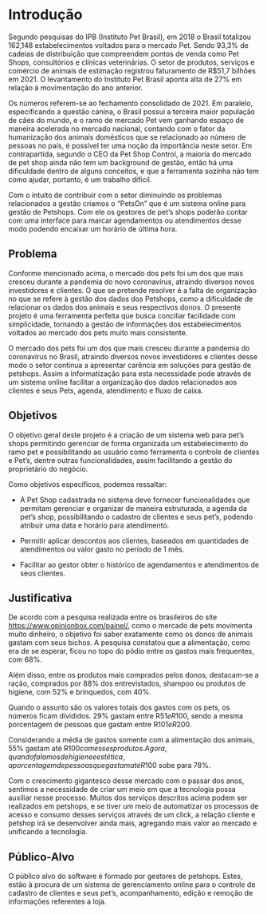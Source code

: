 # Introdução

Segundo pesquisas do IPB (Instituto Pet Brasil), em 2018 o Brasil totalizou 162,148 estabelecimentos voltados para o mercado Pet. Sendo 93,3% de cadeias de distribuição que compreendem pontos de venda como Pet Shops, consultórios e clínicas veterinárias. O setor de produtos, serviços e comércio de animais de estimação registrou faturamento de R$51,7 bilhões em 2021. O levantamento do Instituto Pet Brasil aponta alta de 27% em relação à movimentação do ano anterior. 

Os números referem-se ao fechamento consolidado de 2021. Em paralelo, especificando a questão canina, o Brasil possui a terceira maior população de cães do mundo, e o ramo de mercado Pet vem ganhando espaço de maneira acelerada no mercado nacional, contando com o fator da humanização dos animais domésticos que se relacionado ao número de pessoas no país, é possível ter uma noção da importância neste setor. Em contrapartida, segundo o CEO da Pet Shop Control, a maioria do mercado de pet shop ainda não tem um background de gestão, então há uma dificuldade dentro de alguns conceitos, e que a ferramenta sozinha não tem como ajudar, portanto, é um trabalho difícil. 
 
Com o intuito de contribuir com o setor diminuindo os problemas relacionados a gestão criamos o “PetsOn” que é um sistema online para gestão de Petshops. Com ele os gestores de pet’s shops poderão contar com uma interface para marcar agendamentos ou atendimentos desse modo podendo encaixar um horário de última hora. 

## Problema

Conforme mencionado acima, o mercado dos pets foi um dos que mais cresceu durante a pandemia do novo coronavírus, atraindo diversos novos investidores e clientes. O que se pretende resolver é a falta de organização no que se refere à gestão dos dados dos Petshops, como a dificuldade de relacionar os dados dos animais e seus respectivos donos. O presente projeto é uma ferramenta perfeita que busca conciliar facilidade com simplicidade, tornando a gestão de informações dos estabelecimentos voltados ao mercado dos pets muito mais consistente. 

O mercado dos pets foi um dos que mais cresceu durante a pandemia do coronavírus no Brasil, atraindo diversos novos investidores e clientes desse modo o setor continua a apresentar carência em soluções para gestão de petshops. Assim a informatização para esta necessidade pode através de um sistema online facilitar a organização dos dados relacionados aos clientes e seus Pets, agenda, atendimento e fluxo de caixa.  

## Objetivos

O objetivo geral deste projeto é a criação de um sistema web para pet’s shops permitindo gerenciar de forma organizada um estabelecimento do ramo pet e possibilitando ao usuário como ferramenta o controle de clientes e Pet’s, dentre outras funcionalidades, assim facilitando a gestão do proprietário do negócio. 

Como objetivos específicos, podemos ressaltar: 

* A Pet Shop cadastrada no sistema deve fornecer funcionalidades que permitam gerenciar e organizar de maneira estruturada, a agenda da pet’s shop, possibilitando o cadastro de clientes e seus pet’s, podendo atribuir uma data e horário para atendimento.   

* Permitir aplicar descontos aos clientes, baseados em quantidades de atendimentos ou valor gasto no período de 1 mês. 

* Facilitar ao gestor obter o histórico de agendamentos e atendimentos de seus clientes. 

## Justificativa

De acordo com a pesquisa realizada entre os brasileiros do site https://www.opinionbox.com/painel/, como o mercado de pets movimenta muito dinheiro, o objetivo foi saber exatamente como os donos de animais gastam com seus bichos. A pesquisa constatou que a alimentação, como era de se esperar, ficou no topo do pódio entre os gastos mais frequentes, com 68%. 

Além disso, entre os produtos mais comprados pelos donos, destacam-se a ração, comprados por 88% dos entrevistados, shampoo ou produtos de higiene, com 52% e brinquedos, com 40%. 

Quando o assunto são os valores totais dos gastos com os pets, os números ficam divididos. 29% gastam entre R$51 e R$100, sendo a mesma porcentagem de pessoas que gastam entre R$101 e R$200.   

Considerando a média de gastos somente com a alimentação dos animais, 55% gastam até R$100 com esses produtos. Agora, quando falamos de higiene e estética, a porcentagem de pessoas que gastam até R$100 sobe para 78%. 

Com o crescimento gigantesco desse mercado com o passar dos anos, sentimos a necessidade de criar um meio em que a tecnologia possa auxiliar nesse processo. Muitos dos serviços descritos acima podem ser realizados em petshops, e se tiver um meio de automatizar os processos de acesso e consumo desses serviços através de um click, a relação cliente e petshop irá se desenvolver ainda mais, agregando mais valor ao mercado e unificando a tecnologia.   

## Público-Alvo

O público alvo do software é formado por gestores de petshops. Estes, estão à procura de um sistema de gerenciamento online para o controle de cadastro de clientes e seus pet’s, acompanhamento, edição e remoção de informações referentes a loja. 

 
